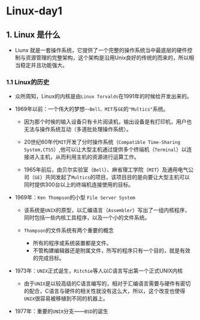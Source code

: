 
# Linux-day1

## 1. Linux 是什么

* Liunx 就是一套操作系统，它提供了一个完整的操作系统当中最底层的硬件控制与资源管理的完整架构，这个架构是沿用Unix良好的传统的而来的，所以相当稳定并且功能强大。

### 1.1 Linux的历史

* 众所周知，Linux的内核是由`Linux Torvalds`在1991年的时候给开发出来的。

* 1969年以前：一个伟大的梦想--`Bell、MIT`与`GE`的`"Multics"`系统。
  * 因为那个时候的输入设备只有卡片阅读机，输出设备是有打印机，用户也无法与操作系统互动（多道批处理操作系统）。

  * 20世纪60年代`MIT`开发了分时操作系统（`Compatible Time-Sharing System,CTSS`）,他可以让大型主机通过提供多个终端机（`Terminal`）以连接进入主机，从而利用主机的资源进行运算工作。

  * 1965年前后，由贝尔实验室（`Bell`）、麻省理工学院（`MIT`）及通用电气公司（`GE`）共同发起了`Multics`的项目，该项目目的是向要让大型主机可以同时提供300台以上的终端机连接使用的目标。

* 1969年：`Ken Thompson`的小型 `File Server System`

  * 该系统是`UNIX`的原型，以汇编语言（`Assembler`）写出了一组内核程序，同时包括一些内核工具程序，以及一个小的文件系统。

  * `Thompson`的文件系统有两个重要的概念
    * 所有的程序或系统装置都是文件。
    * 不管构建编辑器还是附属文件，所写的程序只有一个目的，就是有效的完成目标。

* 1973年：`UNIX`正式诞生，`Ritchie`等人以C语言写出第一个正式UNIX内核
  * 由于`UNIX`是以较高级的C语言编写的，相对于汇编语言需要与硬件有密切的配合，C语言与硬件的相关性就没有这么大，所以，这个改变也使得`UNIX`很容易被移植到不同的机器上。

* 1977年：重要的`UNIX`分支——`BSD`的诞生